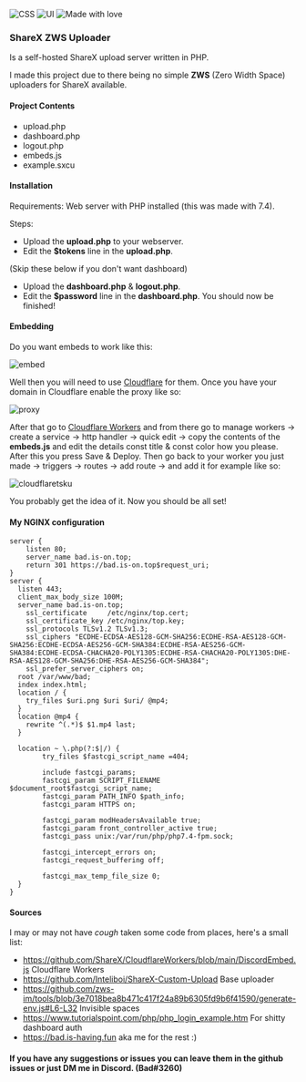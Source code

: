 ![CSS](https://img.shields.io/badge/CSS-0%25-critical) ![UI](https://img.shields.io/badge/Beautiful%20UI-0%25-critical) ![Made with love](https://img.shields.io/badge/Made%20with%20-%E2%9D%A4%EF%B8%8F-success)

### ShareX ZWS Uploader
Is a self-hosted ShareX upload server written in PHP.

I made this project due to there being no simple **ZWS** (Zero Width Space) uploaders for ShareX available.

#### Project Contents
- upload.php 
- dashboard.php
- logout.php
- embeds.js
- example.sxcu

#### Installation

Requirements: Web server with PHP installed (this was made with 7.4).

Steps:
- Upload the **upload.php** to your webserver.
- Edit the **$tokens** line in the **upload.php**.

(Skip these below if you don't want dashboard)

- Upload the **dashboard.php** & **logout.php**.
- Edit the **$password** line in the **dashboard.php**.
You should now be finished!

#### Embedding

Do you want embeds to work like this:

![embed](https://bad.is-on.top/󠁬󠁭󠁥󠁶󠁩󠁰󠁮󠁴󠁵󠁿󠁴󠁷󠁬󠁶󠁴󠁯󠁹󠁸󠁤󠁴)

Well then you will need to use [Cloudflare](https://cloudflare.com) for them.
Once you have your domain in Cloudflare enable the proxy like so:

![proxy](https://bad.is-on.top/󠁴󠁩󠁵󠁿󠁤󠁫󠁿󠁶󠁯󠁵󠁦󠁪󠁱󠁶󠁦󠁶󠁡󠁬󠁬󠁨)

After that go to [Cloudflare Workers](https://dash.cloudflare.com/sign-up/workers) and from there go to manage workers -> create a service -> http handler -> quick edit -> copy the contents of the **embeds.js** and edit the details const title & const color how you please. After this you press Save & Deploy. Then go back to your worker you just made -> triggers -> routes -> add route -> and add it for example like so:

![cloudflaretsku](https://bad.is-on.top/󠁥󠁨󠁵󠁡󠁸󠁸󠁵󠁬󠁯󠁴󠁢󠁱󠁿󠁰󠁸󠁬󠁧󠁤󠁤󠁬)

You probably get the idea of it.
Now you should be all set!


#### My NGINX configuration

```
server {
    listen 80;
    server_name bad.is-on.top;
    return 301 https://bad.is-on.top$request_uri;
}
server {
  listen 443;
  client_max_body_size 100M;
  server_name bad.is-on.top;
    ssl_certificate     /etc/nginx/top.cert;
    ssl_certificate_key /etc/nginx/top.key;
    ssl_protocols TLSv1.2 TLSv1.3;
    ssl_ciphers "ECDHE-ECDSA-AES128-GCM-SHA256:ECDHE-RSA-AES128-GCM-SHA256:ECDHE-ECDSA-AES256-GCM-SHA384:ECDHE-RSA-AES256-GCM-SHA384:ECDHE-ECDSA-CHACHA20-POLY1305:ECDHE-RSA-CHACHA20-POLY1305:DHE-RSA-AES128-GCM-SHA256:DHE-RSA-AES256-GCM-SHA384";
    ssl_prefer_server_ciphers on;
  root /var/www/bad;
  index index.html;
  location / {
    try_files $uri.png $uri $uri/ @mp4;
  }
  location @mp4 {
    rewrite ^(.*)$ $1.mp4 last;
  }
  
  location ~ \.php(?:$|/) {
        try_files $fastcgi_script_name =404;

        include fastcgi_params;
        fastcgi_param SCRIPT_FILENAME $document_root$fastcgi_script_name;
        fastcgi_param PATH_INFO $path_info;
        fastcgi_param HTTPS on;

        fastcgi_param modHeadersAvailable true;         
        fastcgi_param front_controller_active true;     
        fastcgi_pass unix:/var/run/php/php7.4-fpm.sock;

        fastcgi_intercept_errors on;
        fastcgi_request_buffering off;

        fastcgi_max_temp_file_size 0;
  }
}
```

#### Sources
I may or may not have *cough* taken some code from places, here's a small list:
- https://github.com/ShareX/CloudflareWorkers/blob/main/DiscordEmbed.js Cloudflare Workers
- https://github.com/Inteliboi/ShareX-Custom-Upload Base uploader
- https://github.com/zws-im/tools/blob/3e7018bea8b471c417f24a89b6305fd9b6f41590/generate-env.js#L6-L32 Invisible spaces
- https://www.tutorialspoint.com/php/php_login_example.htm For shitty dashboard auth
- https://bad.is-having.fun aka me for the rest :)


#### If you have any suggestions or issues you can leave them in the github issues or just DM me in Discord. (Bad#3260)
